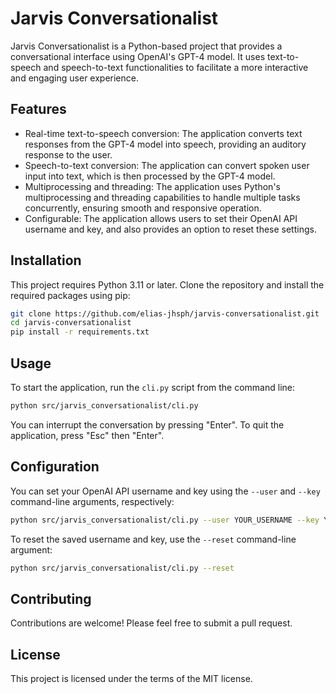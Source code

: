 # Jarvis Conversationalist

Jarvis Conversationalist is a Python-based project that provides a conversational interface using OpenAI's GPT-4 model. It uses text-to-speech and speech-to-text functionalities to facilitate a more interactive and engaging user experience.

## Features

- Real-time text-to-speech conversion: The application converts text responses from the GPT-4 model into speech, providing an auditory response to the user.
- Speech-to-text conversion: The application can convert spoken user input into text, which is then processed by the GPT-4 model.
- Multiprocessing and threading: The application uses Python's multiprocessing and threading capabilities to handle multiple tasks concurrently, ensuring smooth and responsive operation.
- Configurable: The application allows users to set their OpenAI API username and key, and also provides an option to reset these settings.

## Installation

This project requires Python 3.11 or later. Clone the repository and install the required packages using pip:

```bash
git clone https://github.com/elias-jhsph/jarvis-conversationalist.git
cd jarvis-conversationalist
pip install -r requirements.txt
```

## Usage

To start the application, run the `cli.py` script from the command line:

```bash
python src/jarvis_conversationalist/cli.py
```

You can interrupt the conversation by pressing "Enter". To quit the application, press "Esc" then "Enter".

## Configuration

You can set your OpenAI API username and key using the `--user` and `--key` command-line arguments, respectively:

```bash
python src/jarvis_conversationalist/cli.py --user YOUR_USERNAME --key YOUR_KEY
```

To reset the saved username and key, use the `--reset` command-line argument:

```bash
python src/jarvis_conversationalist/cli.py --reset
```

## Contributing

Contributions are welcome! Please feel free to submit a pull request.

## License

This project is licensed under the terms of the MIT license.
